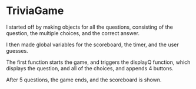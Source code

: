 # TriviaGame

I started off by making objects for all the questions, consisting of the question, the multiple choices, and the correct answer.

I then made global variables for the scoreboard, the timer, and the user guesses.

The first function starts the game, and triggers the displayQ function, which displays the question, and all of the choices, and appends 4 buttons.

After 5 questions, the game ends, and the scoreboard is shown.